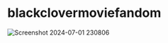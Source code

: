 # blackclovermoviefandom
 
![Screenshot 2024-07-01 230806](https://github.com/JmLastrollo/blackclovermoviefandom/assets/174353232/b3bde7b9-e85c-4110-b5fe-a8f3498f8038)
